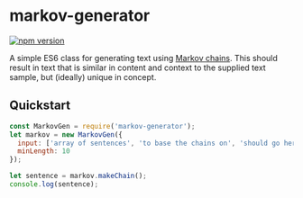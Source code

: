 # markov-generator
[![npm version](https://badge.fury.io/js/markov-generator.png)](https://badge.fury.io/js/markov-generator)

A simple ES6 class for generating text using [Markov chains](https://en.wikipedia.org/wiki/Markov_chain). This should result in text that is similar in content and context to the supplied text sample, but (ideally) unique in concept.

## Quickstart
```javascript
const MarkovGen = require('markov-generator');
let markov = new MarkovGen({
  input: ['array of sentences', 'to base the chains on', 'should go here'],
  minLength: 10
});

let sentence = markov.makeChain();
console.log(sentence);
```
